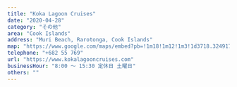 ```yaml
---
title: "Koka Lagoon Cruises"
date: "2020-04-28"
category: "その他"
area: "Cook Islands"
address: "Muri Beach, Rarotonga, Cook Islands"
map: "https://www.google.com/maps/embed?pb=!1m18!1m12!1m3!1d3718.324917625651!2d-159.73202899999998!3d-21.258602399999997!2m3!1f0!2f0!3f0!3m2!1i1024!2i768!4f13.1!3m3!1m2!1s0x7157d476295f86bb%3A0x22268213763daaac!2sKoka%20Lagoon%20Cruises!5e0!3m2!1sja!2sau!4v1669167764501!5m2!1sja!2sau"
telephone: "+682 55 769"
url: "https://www.kokalagooncruises.com"
businessHour: "8:00 〜 15:30 定休日 土曜日"
others: ""
---
```

